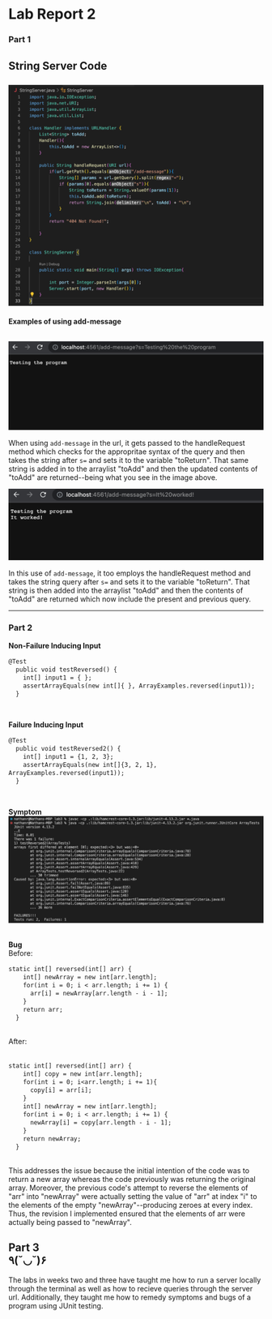 # Lab Report 2 <br>

### Part 1  <br>
**String Server Code** <br> <br>
![Image](Lab2-Code.png)<br>
---
**Examples of using add-message** <br> <br>

![Image](Lab2SC1.png)<br>

When using `add-message` in the url, it gets passed to the handleRequest method which checks for the appropritae syntax of the query and then takes the string after `s=` and sets it to the variable "toReturn". That same string is added in to the arraylist "toAdd" and then the updated contents of "toAdd" are returned--being what you see in the image above. <br>

![Image](Lab2SC2.png)<br>

In this use of `add-message`, it too employs the handleRequest method and takes the string query after `s=` and sets it to the variable "toReturn". That string is then added into the arraylist "toAdd" and then the contents of "toAdd" are returned which now include the present and previous query. <br>

---

### Part 2 <br>

**Non-Failure Inducing Input**
```
@Test
  public void testReversed() {
    int[] input1 = { };
    assertArrayEquals(new int[]{ }, ArrayExamples.reversed(input1));
  }
```
<br>

**Failure Inducing Input**
```
@Test
  public void testReversed2() {
    int[] input1 = {1, 2, 3};
    assertArrayEquals(new int[]{3, 2, 1}, ArrayExamples.reversed(input1));
  }
```
<br>

**Symptom** <br>
![Image](Lab2-Symptom.png)<br><br>

**Bug** <br>
Before: 
```
static int[] reversed(int[] arr) {
    int[] newArray = new int[arr.length];
    for(int i = 0; i < arr.length; i += 1) {
      arr[i] = newArray[arr.length - i - 1];
    }
    return arr;
  }
```
<br>
After: <br><br>

```
static int[] reversed(int[] arr) {
    int[] copy = new int[arr.length];
    for(int i = 0; i<arr.length; i += 1){
      copy[i] = arr[i];
    }
    int[] newArray = new int[arr.length];
    for(int i = 0; i < arr.length; i += 1) {
      newArray[i] = copy[arr.length - i - 1];
    }
    return newArray;
  }
```

<br>
This addresses the issue because the initial intention of the code was to return a new array whereas the code previously was returning the original array. Moreover, the previous code's attempt to reverse the elements of "arr" into "newArray" were actually setting the value of "arr" at index "i" to the elements of the empty "newArray"--producing zeroes at every index. Thus, the revision I implemented ensured that the elements of arr were actually being passed to "newArray".

<br>

## Part 3 <br>  ٩(˘◡˘)۶

The labs in weeks two and three have taught me how to run a server locally through the terminal as well as how to recieve queries through the server url. Additionally, they taught me how to remedy symptoms and bugs of a program using JUnit testing. 
